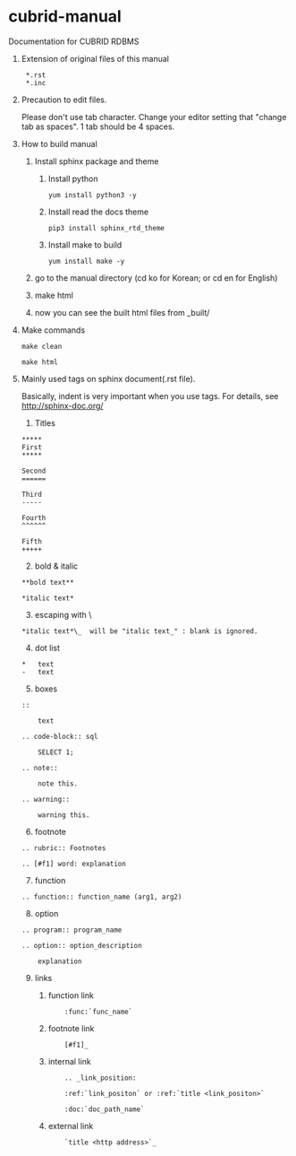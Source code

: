 # cubrid-manual
Documentation for CUBRID RDBMS

1. Extension of original files of this manual 

   ```
    *.rst
    *.inc
   ```

2. Precaution to edit files.

    Please don't use tab character. Change your editor setting that "change tab as spaces". 1 tab should be 4 spaces.
    
3. How to build manual

   1. Install sphinx package and theme
      1. Install python

         ```
         yum install python3 -y
         ```

      1. Install read the docs theme

         ```
         pip3 install sphinx_rtd_theme
         ```

      1. Install make to build

         ```
         yum install make -y
         ```

   1. go to the manual directory (cd ko for Korean; or cd en for English)
   1. make html
   1. now you can see the built html files from _built/

4. Make commands

    ```
    make clean
    ```

    ```
    make html
    ```

5. Mainly used tags on sphinx document(.rst file).

   Basically, indent is very important when you use tags. For details, see http://sphinx-doc.org/

    1. Titles
    
    ```
    *****
    First
    *****
    
    Second
    ======
    
    Third
    -----
    
    Fourth
    ^^^^^^
    
    Fifth
    +++++
    ```
    
    2. bold & italic
    
    ```
    **bold text**
    
    *italic text*
    ```
    
    3. escaping with \
    
    ```
    *italic text*\_  will be "italic text_" : blank is ignored.
    ```
    
    4. dot list
    
    ```
    *   text
    -   text
    ```
    
    5. boxes
    
    ```
    ::
    
        text
    ```
    
    ```
    .. code-block:: sql
    
        SELECT 1;
    ```
    
    ```
    .. note::
    
        note this.
    ```
    
    ```
    .. warning::
    
        warning this.
    ```
    
    6. footnote
    
    ```
    .. rubric:: Footnotes
    
    .. [#f1] word: explanation
    ```
        
    7. function
    
    ```
    .. function:: function_name (arg1, arg2)
    ```
    
    8. option
    
    ```
    .. program:: program_name
    
    .. option:: option_description
    
        explanation
    ```
    
    9. links
    
        1. function link
    
           ```
               :func:`func_name`
           ```
    
        1. footnote link
    
           ```
               [#f1]_
           ```
    
        1. internal link
    
           ```
               .. _link_position:
    
               :ref:`link_positon` or :ref:`title <link_positon>`
        
               :doc:`doc_path_name`
           ```
    
        1. external link
    
           ```
               `title <http address>`_
           ```    
